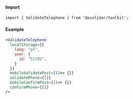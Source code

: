 #### Import

``` html
import { ValidateTelephone } from '@esolidar/toolkit';

```

#### Example

``` jsx
<ValidateTelephone
  localStorage={{
    lang: "pt",
    user: {
      id: "51792",
    }
  }}
  mobileValidatePost={()=> {}}
  validatePhone={[]}
  mobileConfirmPost={()=> {}}
  confirmPhone={[]}
/>

```